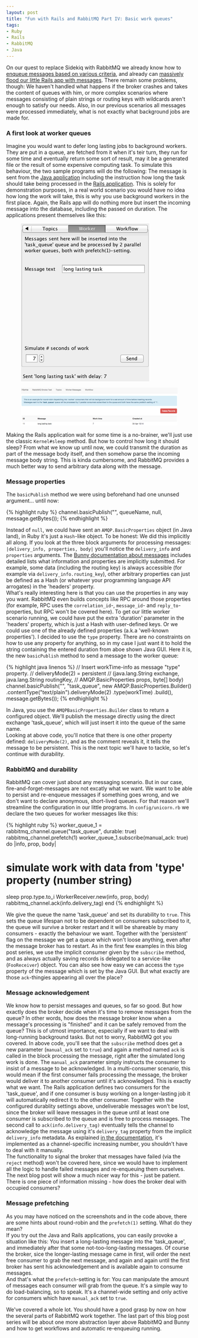 ```yaml
---
layout: post
title: "Fun with Rails and RabbitMQ Part IV: Basic work queues"
tags:
- Ruby
- Rails
- RabbitMQ
- Java
---
```

On our quest to replace Sidekiq with RabbitMQ we already know how to [enqueue messages based on various criteria](http://alihuber.github.com/fun-with-rabbitmq-3), and already can [massively flood our little Rails app with messages](http://alihuber.github.com/fun-with-rabbitmq-1). There remain some problems, though: We haven't handled what happens if the broker crashes and takes the content of queues with him, or more complex scenarios where messages consisting of plain strings or routing keys with wildcards aren't enough to satisfy our needs. Also, in our previous scenarios all messages were processed immediately, what is not exactly what background jobs are made for.

### A first look at worker queues
Imagine you would want to defer long lasting jobs to background workers. They are put in a queue, are fetched from it when it's teir turn, they run for some time and eventually return some sort of result, may it be a generated file or the result of some expensive computing task. To simulate this behaviour, the two sample programs will do the following: The message is sent from the [Java application](http://github.com/alihuber/RabbitMQTestdriver) including the instruction how long the task should take being processed in the [Rails application](http://github.com/alihuber/rabbitmq_showcase). This is solely for demonstration purposes, in a real world scenario you would have no idea how long the work will take, this is why you use background workers in the first place. Again, the Rails app will do nothing more but insert the incoming message into the database, including the passed on duration. The applications present themselves like this:

<figure>
  <a href="/images/worker.png"><img src="/images/worker.png"></a>
</figure>

<figure>
  <a href="/images/worker_rails.png"><img src="/images/worker_rails.png"></a>
</figure>

Making the Rails application wait for some time is a no-brainer, we'll just use the classic `Kernel#sleep` method. But how to control how long it should sleep? From what we know up until now, we could transmit the duration as part of the message body itself, and then somehow parse the incoming message body string. This is kinda cumbersome, and RabbitMQ provides a much better way to send arbitrary data along with the message.

### Message properties
The `basicPublish` method we were using beforehand had one ununsed argument... until now:  

{% highlight ruby %}
channel.basicPublish("", queueName, null, message.getBytes());
{% endhighlight %}

Instead of `null`, we could have sent an `AMQP.BasicProperties` object (in Java land), in Ruby it's just a `Hash`-like object. To be honest: We did this implicitly all along. If you look at the three block arguments for processing messages: `|delivery_info, properties, body|` you'll notice the `delivery_info` and `properties` arguments. The [Bunny documentation about messages](http://rubybunny.info/articles/queues.html#accessing_message_properties_metadata) includes detailed lists what information and properties are implicitly submitted. For example, some data (including the routing key) is always accessible (for example via `delivery_info.routing_key`), other arbitrary properties can just be defined as a Hash (or whatever your programming language API arrogates) in the 'headers' property.  
What's really interesting here is that you can use the properties in any way you want. RabbitMQ even builds concepts like RPC around those properties (for example, RPC uses the `correlation_id`-, `message_id`- and `reply_to`-properties, but RPC won't be covered here). To get our little worker scenario running, we could have put the extra 'duration' parameter in the 'headers' property, which is just a Hash with user-defined keys. Or we could use one of the already defined properties (a.k.a 'well-known properties'). I decided to use the `type` property. There are no constraints on how to use any property for anything, so in my case I just want it to hold the string containing the entered duration from aboe shown Java GUI. Here it is, the new `basicPublish` method to send a message to the worker queue:

{% highlight java linenos %}
// Insert workTime-info as message "type" property.
// deliveryMode(2) = persistent
// (java.lang.String exchange, java.lang.String routingKey,
// AMQP.BasicProperties props, byte[] body)
channel.basicPublish("", "task_queue",
        new AMQP.BasicProperties.Builder()
        .contentType("text/plain").deliveryMode(2)
        .type(workTime)
        .build(),
        message.getBytes());
{% endhighlight %}

In Java, you use the `AMQPBasicProperties.Builder` class to return a configured object. We'll publish the message directly using the direct exchange 'task_queue', which will just insert it into the queue of the same name.  
Looking at above code, you'll notice that there is one other property defined: `deliveryMode(2)`, and as the comment reveals it, it tells the message to be persistent. This is the next topic we'll have to tackle, so let's continue with durability.

### RabbitMQ and durability
RabbitMQ can cover just about any messaging scenario. But in our case, fire-and-forget-messages are not excatly what we want. We want to be able to persist and re-enqueue messages if something goes wrong, and we don't want to declare anonymous, short-lived queues. For that reason we'll streamline the configuration in our little programs. In `config/unicorn.rb` we declare the two queues for worker messages like this:

{% highlight ruby %}
worker_queue_1 = rabbitmq_channel.queue("task_queue", durable: true)
rabbitmq_channel.prefetch(1)
worker_queue_1.subscribe(manual_ack: true) do |info, prop, body|
  # simulate work with data from 'type' property (number string)
  sleep prop.type.to_i
  WorkerReceiver.new(info, prop, body)
  rabbitmq_channel.ack(info.delivery_tag)
end
{% endhighlight %}

We give the queue the name 'task_queue' and set its durability to `true`. This sets the queue lifespan not to be dependent on consumers subscribed to it, the queue will survive a broker restart and it will be shareable by many consumers - exactly the behaviour we want. Together with the 'persistent' flag on the message we get a queue which won't loose anything, even after the message broker has to restart. As in the first few examples in this blog post series, we use the implicit consumer given by the `subscribe` method, and as always actually saving records is delegated to a service-like (`FooReceiver`) object. You can also see how easy we can access the `type` property of the message which is set by the Java GUI. But what exactly are those `ack`-thingies appearing all over the place?

### Message acknowledgement
We know how to persist messages and queues, so far so good. But how exactly does the broker decide when it's time to remove messages from the queue? In other words, how does the message broker know when a message's processing is "finished" and it can be safely removed from the queue? This is of utmost importance, especially if we want to deal with long-running background tasks. But not to worry, RabbitMQ got you covered. In above code, you'll see that the `subscribe` method does get a new parameter (`manual_ack` set to `true`) and again a method named `ack` is called in the block processing the message, right after the simulated long work is done. The `manual_ack` parameter simply instructs the consumer to insist of a message to be acknowledged. In a multi-consumer scenario, this would mean if the first consumer fails processing the message, the broker would deliver it to another consumer until it's acknowledged. This is exactly what we want. The Rails application defines two consumers for the 'task_queue', and if one consumer is busy working on a longer-lasting job it will automatically redirect it to the other consumer. Together with the configured durablity settings above, undeliverable messages won't be lost, since the broker will leave messages in the queue until at least one consumer is subscribed to the queue and is free to process messages. The second call to `ack(info.delivery_tag)` eventually tells the channel to acknowledge the message using it's `delivery_tag` property from the implicit `delivery_info` metadata. As explained [in the documentation](http://rubybunny.info/articles/queues.html#message_acknowledgements), it's implemented as a channel-specific increasing number, you shouldn't have to deal with it manually.  
The functionality to signal the broker that messages have failed (via the `reject` method) won't be covered here, since we would have to implement all the logic to handle failed messages and re-enqueuing them ourselves. The next blog post will show a much nicer way for this - just be patient.
There is one piece of information missing - how does the broker deal with occupied consumers?

### Message prefetching
As you may have noticed on the screenshots and in the code above, there are some hints about round-robin and the `prefetch(1)` setting. What do they mean?  
If you try out the Java and Rails applications, you can easily provoke a situation like this: You insert a long-lasting message into the 'task_queue', and immediately after that some not-too-long-lasting messages. Of course the broker, sice the longer-lasting message came in first, will order the next free consumer to grab the next message, and again and again until the first broker has sent his acknowledgement and is available again to consume messages.  
And that's what the `prefetch`-setting is for: You can manipulate the amount of messages each consumer will grab from the queue. It's a simple way to do load-balancing, so to speak. It's a channel-wide setting and only active for consumers which have `manual_ack` set to `true`.  

We've covered a whole lot. You should have a good grasp by now on how the several parts of RabbitMQ work together. The last part of this blog post series will be about one more abstraction layer above RabbitMQ and Bunny and how to get workflows and automatic re-enqueuing running.
